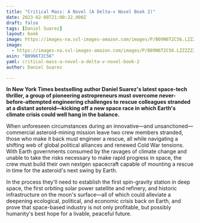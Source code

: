 ```yaml
---
title: "Critical Mass: A Novel (A Delta-v Novel Book 2)"
date: 2023-02-08T21:00:22.000Z
draft: false
tags: [Daniel Suarez]
layout: book
image: https://images-na.ssl-images-amazon.com/images/P/B09N6T2C56.LZZZZZZZ.jpg
image: 
  - https://images-na.ssl-images-amazon.com/images/P/B09N6T2C56.LZZZZZZZ.jpg
asin: "B09N6T2C56"
yaml: critical-mass-a-novel-a-delta-v-novel-book-2
author: Daniel Suarez

---
```


**In New York Times bestselling author Daniel Suarez's latest space-tech thriller, a group of pioneering astropreneurs must overcome never-before-attempted engineering challenges to rescue colleagues stranded at a distant asteroid—kicking off a new space race in which Earth's climate crisis could well hang in the balance.**  
   
When unforeseen circumstances during an innovative—and unsanctioned—commercial asteroid-mining mission leave two crew members stranded, those who make it back must engineer a rescue, all while navigating a shifting web of global political alliances and renewed Cold War tensions. With Earth governments consumed by the ravages of climate change and unable to take the risks necessary to make rapid progress in space, the crew must build their own nextgen spacecraft capable of mounting a rescue in time for the asteroid's next swing by Earth.  
   
In the process they'll need to establish the first spin-gravity station in deep space, the first orbiting solar power satellite and refinery, and historic infrastructure on the moon's surface—all of which could alleviate a deepening ecological, political, and economic crisis back on Earth, and prove that space-based industry is not only profitable, but possibly humanity's best hope for a livable, peaceful future.